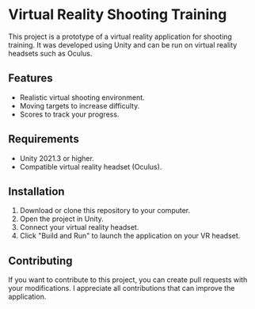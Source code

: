 # Virtual Reality Shooting Training

This project is a prototype of a virtual reality application for shooting training. It was developed using Unity and can be run on virtual reality headsets such as Oculus.

## Features

- Realistic virtual shooting environment.
- Moving targets to increase difficulty.
- Scores to track your progress.

## Requirements

- Unity 2021.3 or higher.
- Compatible virtual reality headset (Oculus).

## Installation

1. Download or clone this repository to your computer.
2. Open the project in Unity.
3. Connect your virtual reality headset.
4. Click "Build and Run" to launch the application on your VR headset.

## Contributing

If you want to contribute to this project, you can create pull requests with your modifications. I appreciate all contributions that can improve the application.
